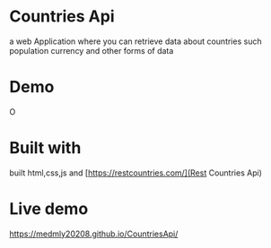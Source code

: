 # Countries Api

 a web Application where you can retrieve data about countries such population currency and other forms of data


# Demo



O



# Built with 

 built html,css,js and [https://restcountries.com/](Rest Countries Api)

# Live demo

https://medmly20208.github.io/CountriesApi/

